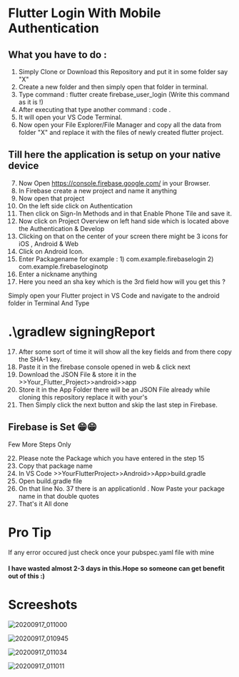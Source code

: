 # Flutter Login With Mobile Authentication

## What you have to do :

1. Simply Clone or Download this Repository and put it in some folder say "X"
2. Create a new folder and then simply open that folder in terminal.
3. Type command : flutter create firebase_user_login  (Write this command as it is !)
4. After executing that type another command : code .   
5. It will open your VS Code Terminal.
6. Now open your File Explorer/File Manager and copy all the data from folder "X" and replace it with the files of newly created flutter project.

## Till here the application is setup on your native device

7.  Now Open https://console.firebase.google.com/ in your Browser.
8.  In Firebase create a new project and name it anything
9.  Now open that project 
10. On the left side click on Authentication
11. Then click on Sign-In Methods and in that Enable Phone Tile and save it.
12. Now click on Project Overview on left hand side which is located above the Authentication & Develop
13. Clicking on that on the center of your screen there might be 3 icons for iOS , Android & Web
14. Click on Android Icon.
15. Enter Packagename for example : 1) com.example.firebaselogin 2) com.example.firebaseloginotp
16. Enter a nickname anything
17. Here you need an sha key which is the 3rd field how will you get this ?

Simply open your Flutter project in VS Code and navigate to the android folder in Terminal 
And Type

# .\gradlew signingReport

17. After some sort of time it will show all the key fields and from there copy the SHA-1 key.
18. Paste it in the firebase console opened in web & click next
19. Download the JSON File & store it in the >>Your_Flutter_Project>>android>>app
20. Store it in the App Folder there will be an JSON File already while cloning this repository replace it with your's
21. Then Simply click the next button and skip the last step in Firebase.

## Firebase is Set 😁😁

Few More Steps Only

22. Please note the Package which you have entered in the step 15
23. Copy that package name 
24. In VS Code >>YourFlutterProject>>Android>>App>build.gradle
25. Open build.gradle file
26. On that line No. 37 there is an applicationId . Now Paste your package name in that double quotes
27. That's it All done

# Pro Tip 

If any error occured just check once your pubspec.yaml file with mine 

#### I have wasted almost 2-3 days in this.Hope so someone can get benefit out of this :)

# Screeshots

![20200917_011000](https://user-images.githubusercontent.com/61847405/93384663-c606e900-f882-11ea-877e-0774626ef62d.jpg)

![20200917_010945](https://user-images.githubusercontent.com/61847405/93384671-c901d980-f882-11ea-959d-ae6cbca5f784.jpg)

![20200917_011034](https://user-images.githubusercontent.com/61847405/93384678-c99a7000-f882-11ea-8b46-61700f9d3ee3.jpg)

![20200917_011011](https://user-images.githubusercontent.com/61847405/93384686-cacb9d00-f882-11ea-8228-7a2cd5ac656e.jpg)

